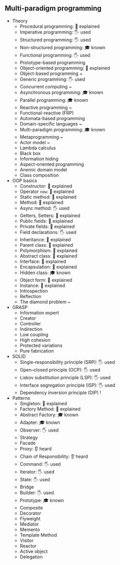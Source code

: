 ## Multi-paradigm programming

- Theory
  - Procedural programming: 🙋 explained
  - Imperative programming: 🖐️ used
  - Structured programming: 🖐️ used
  - Non-structured programming: 🎓 known
  - Functional programming: 🖐️ used
  - Prototype-based programming
  - Object-oriented programming: 🙋 explained
  - Object-based programming +
  - Generic programming: 🖐️ used
  - Concurrent computing ~
  - Asynchronous programming: 🎓 known
  - Parallel programming: 🎓 known
  - Reactive programming ~
  - Functional-reactive (FRP)
  - Automata-based programming
  - Domain-specific languages ~
  - Multi-paradigm programming: 🎓 known
  - Metaprogramming ~
  - Actor model ~
  - Lambda calculus
  - Black box
  - Information hiding
  - Aspect-oriented programming
  - Anemic domain model
  - Class composition
- OOP basics
  - Constructor: 🙋 explained
  - Operator `new`: 🙋 explained
  - Static method: 🙋 explained
  - Method: 🙋 explained
  - Async method: 🖐️ used
  - Getters, Setters: 🙋 explained
  - Public fields: 🙋 explained
  - Private fields: 🙋 explained
  - Field declarations: 🖐️ used
  - Inheritance: 🙋 explained
  - Parent class: 🙋 explained
  - Polymorphism: 🙋 explained
  - Abstract class: 🙋 explained
  - Interface: 🙋 explained
  - Encapsulation: 🙋 explained
  - Hidden class: 🎓 known
  - Object form: 🙋 explained
  - Instance: 🙋 explained
  - Introspection
  - Reflection
  - The diamond problem ~
- GRASP
  - Information expert
  - Creator
  - Controller
  - Indirection
  - Low coupling
  - High cohesion
  - Protected variations
  - Pure fabrication
- SOLID
  - Single-responsibility principle (SRP): 🖐️ used
  - Open–closed principle (OCP): 🖐️ used
  - Liskov substitution principle (LSP): 🖐️ used
  - Interface segregation principle (ISP): 🖐️ used
  - Dependency inversion principle (DIP) !
- Patterns
  - Singleton: 🙋 explained
  - Factory Method: 🙋 explained
  - Abstract Factory: 🎓 known
  - Adapter: 🎓 known
  - Observer: 🖐️ used
  - Strategy
  - Facade
  - Proxy: 👂 heard
  - Chain of Responsibility: 👂 heard
  - Command: 🖐️ used
  - Iterator: 🖐️ used
  - State: 🖐️ used
  - Bridge
  - Builder: 🖐️ used
  - Prototype: 🎓 known
  - Composite
  - Decorator
  - Flyweight
  - Mediator
  - Memento
  - Template Method
  - Visitor
  - Reactor
  - Active object
  - Delegation
